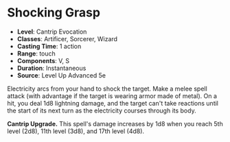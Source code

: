 # Shocking Grasp

- **Level**: Cantrip Evocation
- **Classes**: Artificer, Sorcerer, Wizard
- **Casting Time**: 1 action
- **Range**: touch
- **Components**: V, S
- **Duration**: Instantaneous
- **Source**: Level Up Advanced 5e

Electricity arcs from your hand to shock the target. Make a melee spell attack (with advantage if the target is wearing armor made of metal). On a hit, you deal 1d8 lightning damage, and the target can't take reactions until the start of its next turn as the electricity courses through its body.

**Cantrip Upgrade.** This spell's damage increases by 1d8 when you reach 5th level (2d8), 11th level (3d8), and 17th level (4d8).
